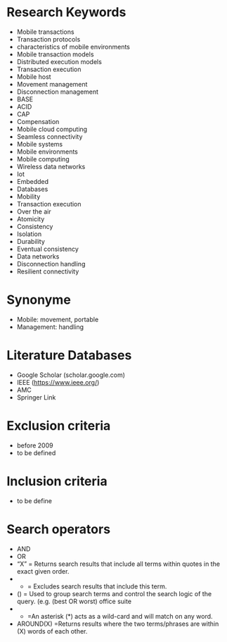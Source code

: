 # Research Keywords

- Mobile transactions
- Transaction protocols
- characteristics of mobile environments
- Mobile transaction models
- Distributed execution models
- Transaction execution
- Mobile host
- Movement management
- Disconnection management
- BASE
- ACID
- CAP
- Compensation
- Mobile cloud computing
- Seamless connectivity
- Mobile systems
- Mobile environments
- Mobile computing
- Wireless data networks
- Iot
- Embedded
- Databases
- Mobility
- Transaction execution
- Over the air
- Atomicity
- Consistency
- Isolation
- Durability
- Eventual consistency
- Data networks
- Disconnection handling
- Resilient connectivity

# Synonyme

- Mobile: movement, portable
- Management: handling

# Literature Databases

- Google Scholar    (scholar.google.com)
- IEEE          (https://www.ieee.org/)
- AMC
- Springer Link     

# Exclusion criteria

- before 2009
- to be defined

# Inclusion criteria
- to be define

# Search operators
- AND
- OR
- “X” = Returns search results that include all terms within quotes in the exact given order.
-  - = Excludes search results that include this term.
- () = Used to group search terms and control the search logic of the query. (e.g. (best OR worst) office suite
- * =An asterisk (*) acts as a wild-card and will match on any word.
- AROUND(X) =Returns results where the two terms/phrases are within (X) words of each other.
